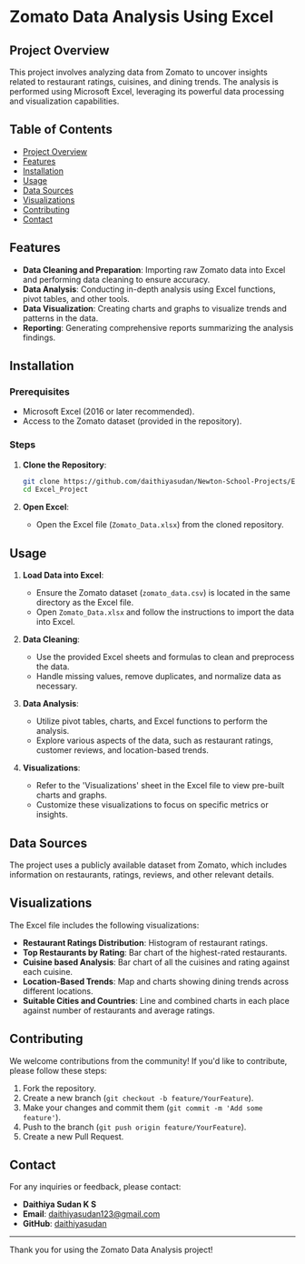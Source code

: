 # Zomato Data Analysis Using Excel

## Project Overview

This project involves analyzing data from Zomato to uncover insights related to restaurant ratings, cuisines, and dining trends. The analysis is performed using Microsoft Excel, leveraging its powerful data processing and visualization capabilities.

## Table of Contents

- [Project Overview](#project-overview)
- [Features](#features)
- [Installation](#installation)
- [Usage](#usage)
- [Data Sources](#data-sources)
- [Visualizations](#visualizations)
- [Contributing](#contributing)
- [Contact](#contact)

## Features

- **Data Cleaning and Preparation**: Importing raw Zomato data into Excel and performing data cleaning to ensure accuracy.
- **Data Analysis**: Conducting in-depth analysis using Excel functions, pivot tables, and other tools.
- **Data Visualization**: Creating charts and graphs to visualize trends and patterns in the data.
- **Reporting**: Generating comprehensive reports summarizing the analysis findings.

## Installation

### Prerequisites

- Microsoft Excel (2016 or later recommended).
- Access to the Zomato dataset (provided in the repository).

### Steps

1. **Clone the Repository**:
    ```bash
    git clone https://github.com/daithiyasudan/Newton-School-Projects/Excel_Project/Zomato_Data.xlsx
    cd Excel_Project
    ```

2. **Open Excel**:
    - Open the Excel file (`Zomato_Data.xlsx`) from the cloned repository.

## Usage

1. **Load Data into Excel**:
    - Ensure the Zomato dataset (`zomato_data.csv`) is located in the same directory as the Excel file.
    - Open `Zomato_Data.xlsx` and follow the instructions to import the data into Excel.

2. **Data Cleaning**:
    - Use the provided Excel sheets and formulas to clean and preprocess the data.
    - Handle missing values, remove duplicates, and normalize data as necessary.

3. **Data Analysis**:
    - Utilize pivot tables, charts, and Excel functions to perform the analysis.
    - Explore various aspects of the data, such as restaurant ratings, customer reviews, and location-based trends.

4. **Visualizations**:
    - Refer to the 'Visualizations' sheet in the Excel file to view pre-built charts and graphs.
    - Customize these visualizations to focus on specific metrics or insights.

## Data Sources

The project uses a publicly available dataset from Zomato, which includes information on restaurants, ratings, reviews, and other relevant details.

## Visualizations

The Excel file includes the following visualizations:

- **Restaurant Ratings Distribution**: Histogram of restaurant ratings.
- **Top Restaurants by Rating**: Bar chart of the highest-rated restaurants.
- **Cuisine based Analysis**: Bar chart of all the cuisines and rating against each cuisine.
- **Location-Based Trends**: Map and charts showing dining trends across different locations.
- **Suitable Cities and Countries**: Line and combined charts in each place against number of restaurants and average ratings.

## Contributing

We welcome contributions from the community! If you'd like to contribute, please follow these steps:

1. Fork the repository.
2. Create a new branch (`git checkout -b feature/YourFeature`).
3. Make your changes and commit them (`git commit -m 'Add some feature'`).
4. Push to the branch (`git push origin feature/YourFeature`).
5. Create a new Pull Request.

## Contact

For any inquiries or feedback, please contact:

- **Daithiya Sudan K S**
- **Email**: daithiyasudan123@gmail.com
- **GitHub**: [daithiyasudan](https://github.com/daithiyasudan)

---

Thank you for using the Zomato Data Analysis project!
